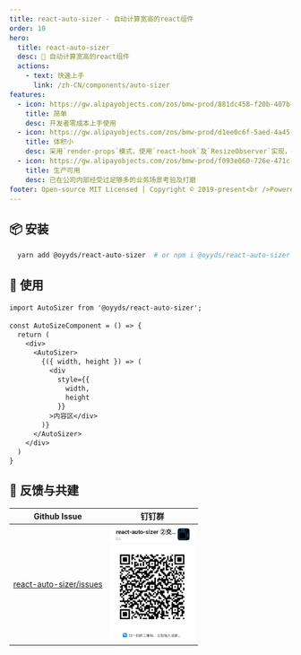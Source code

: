 ```yaml
---
title: react-auto-sizer - 自动计算宽高的react组件
order: 10
hero:
  title: react-auto-sizer
  desc: 📖 自动计算宽高的react组件
  actions:
    - text: 快速上手
      link: /zh-CN/components/auto-sizer
features:
  - icon: https://gw.alipayobjects.com/zos/bmw-prod/881dc458-f20b-407b-947a-95104b5ec82b/k79dm8ih_w144_h144.png
    title: 简单
    desc: 开发者零成本上手使用
  - icon: https://gw.alipayobjects.com/zos/bmw-prod/d1ee0c6f-5aed-4a45-a507-339a4bfe076c/k7bjsocq_w144_h144.png
    title: 体积小
    desc: 采用`render-props`模式，使用`react-hook`及`ResizeObserver`实现，代码最大化精简
  - icon: https://gw.alipayobjects.com/zos/bmw-prod/f093e060-726e-471c-a53e-e988ed3f560c/kj9t9sk7_w144_h144.png
    title: 生产可用
    desc: 已在公司内部经受过足够多的业务场景考验及打磨
footer: Open-source MIT Licensed | Copyright © 2019-present<br />Powered by react-auto-sizer
---
```


## 📦 安装

```bash
  yarn add @oyyds/react-auto-sizer  # or npm i @oyyds/react-auto-sizer -S
```


## 🔨 使用

```tsx | pure
import AutoSizer from '@oyyds/react-auto-sizer';

const AutoSizeComponent = () => {
  return (
    <div>
      <AutoSizer>
        {({ width, height }) => (
          <div
            style={{
              width,
              height
            }}
          >内容区</div>
        )}
      </AutoSizer>
    </div>
  )
}
```

## 🔑 反馈与共建

| Github Issue | 钉钉群 |
| --- | --- |
| [react-auto-sizer/issues](https://github.com/niexq/react-auto-sizer/issues) | <img src="https://raw.githubusercontent.com/niexq/picbed/main/picgo/autosizerdingding.jpeg" width="150" /> |
